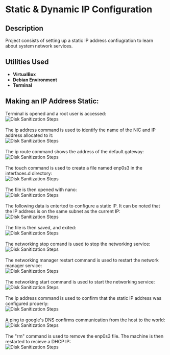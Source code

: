 <h1>Static & Dynamic IP Configuration</h1>

<h2>Description</h2>
Project consists of setting up a static IP address confiugration to learn about system network services.
<br />


<h2>Utilities Used</h2>

- <b>VirtualBox</b>
- <b>Debian Environment</b>
- <b>Terminal</b>

<h2>Making an IP Address Static:</h2>
Terminal is opened and a root user is accessed:<br/>
<img src="https://imagizer.imageshack.com/img922/434/1PHw9Q.png" alt="Disk Sanitization Steps"/>
<br />
<br />
The ip address command is used to identify the name of the NIC and IP address allocated to it:<br/>
<img src="https://imagizer.imageshack.com/img924/966/9drVAm.png" alt="Disk Sanitization Steps"/>
<br />
<br />
The ip route command shows the address of the default gateway:<br/>
<img src="https://imagizer.imageshack.com/img924/907/NjnnBo.png" alt="Disk Sanitization Steps"/>
<br />
<br />
The touch command is used to create a file named enp0s3 in the interfaces.d directory:<br/>
<img src="https://imagizer.imageshack.com/img923/1226/RKeWgp.png" alt="Disk Sanitization Steps"/>
<br />
<br />
The file is then opened with nano:<br/>
<img src="https://imagizer.imageshack.com/img922/6237/asgn9h.png" alt="Disk Sanitization Steps"/>
<br />
<br />
The following data is enterted to configure a static IP. It can be noted that the IP address is on the same subnet as the current IP:<br/>
<img src="https://imagizer.imageshack.com/img924/6139/NpxFhX.png" alt="Disk Sanitization Steps"/>
<br />
<br />
The file is then saved, and exited:<br/>
<img src="https://imagizer.imageshack.com/img924/7800/ajxVk9.png" alt="Disk Sanitization Steps"/>
<br />
<br />
The networking stop comand is used to stop the networking service:<br/>
<img src="https://imagizer.imageshack.com/img922/7199/8cXkHT.png" alt="Disk Sanitization Steps"/>
<br />
<br />
The networking manager restart command is used to restart the network manager service:<br/>
<img src="https://imagizer.imageshack.com/img924/8697/gYpoRW.png" alt="Disk Sanitization Steps"/>
<br />
<br />
The networking start command is used to start the networking service:<br/>
<img src="https://imagizer.imageshack.com/img924/7347/9t9SCF.png" alt="Disk Sanitization Steps"/>
<br />
<br />
The ip address command is used to confirm that the static IP address was configured properly:<br/>
<img src="https://imagizer.imageshack.com/img923/5086/CpuBtu.png" alt="Disk Sanitization Steps"/>
<br />
<br />
A ping to google's DNS confirms communication from the host to the world:<br/>
<img src="https://imagizer.imageshack.com/img924/8536/1778Qm.png" alt="Disk Sanitization Steps"/>
<br />
<br />
The "rm" command is used to remove the enp0s3 file. The machine is then restarted to recieve a DHCP IP:<br/>
<img src="https://imagizer.imageshack.com/img922/664/LhTQGp.png" alt="Disk Sanitization Steps"/>
<br />
<br />


<!--
 ```diff
- text in red
+ text in green
! text in orange
# text in gray
@@ text in purple (and bold)@@
```
--!>
